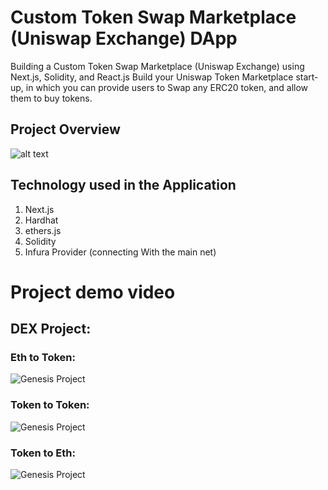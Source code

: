# Custom Token Swap Marketplace (Uniswap Exchange) DApp

Building a Custom Token Swap Marketplace (Uniswap Exchange) using Next.js, Solidity, and React.js Build your Uniswap Token Marketplace start-up, in which you can provide users to Swap any ERC20 token, and allow them to buy tokens.

## Project Overview

![alt text](https://www.daulathussain.com/wp-content/uploads/2023/08/uniswap-token-marketplace.jpg)

## Technology used in the Application

1. Next.js
2. Hardhat
3. ethers.js
4. Solidity
5. Infura Provider (connecting With the main net)

# Project demo video

## DEX Project:

### Eth to Token:

![Genesis Project](./public/review/Review1.gif)

### Token to Token:

![Genesis Project](./public/review/Review2.gif)

### Token to Eth:

![Genesis Project](./public/review/Review3.gif)
